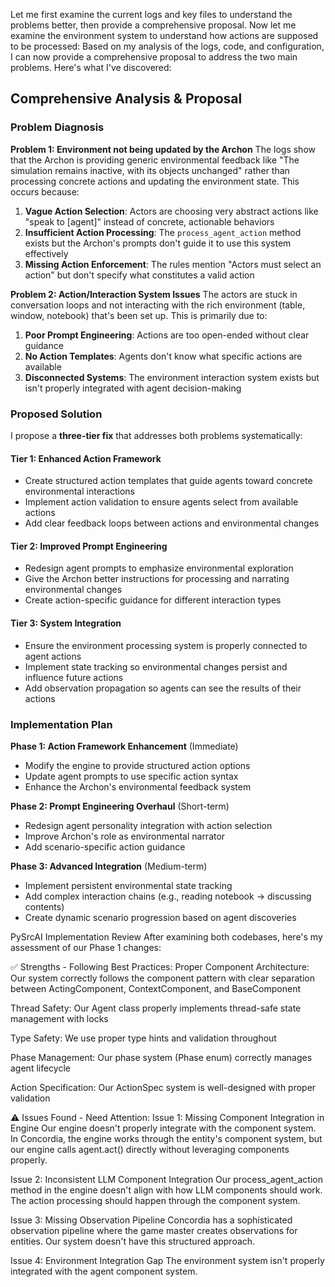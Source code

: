 Let me first examine the current logs and key files to understand the problems better, then provide a comprehensive proposal. Now let me examine the environment system to understand how actions are supposed to be processed: Based on my analysis of the logs, code, and configuration, I can now provide a comprehensive proposal to address the two main problems. Here's what I've discovered:

## **Comprehensive Analysis & Proposal**

### **Problem Diagnosis**

**Problem 1: Environment not being updated by the Archon**
The logs show that the Archon is providing generic environmental feedback like "The simulation remains inactive, with its objects unchanged" rather than processing concrete actions and updating the environment state. This occurs because:

1. **Vague Action Selection**: Actors are choosing very abstract actions like "speak to [agent]" instead of concrete, actionable behaviors
2. **Insufficient Action Processing**: The `process_agent_action` method exists but the Archon's prompts don't guide it to use this system effectively
3. **Missing Action Enforcement**: The rules mention "Actors must select an action" but don't specify what constitutes a valid action

**Problem 2: Action/Interaction System Issues**
The actors are stuck in conversation loops and not interacting with the rich environment (table, window, notebook) that's been set up. This is primarily due to:

1. **Poor Prompt Engineering**: Actions are too open-ended without clear guidance
2. **No Action Templates**: Agents don't know what specific actions are available
3. **Disconnected Systems**: The environment interaction system exists but isn't properly integrated with agent decision-making

### **Proposed Solution**

I propose a **three-tier fix** that addresses both problems systematically:

#### **Tier 1: Enhanced Action Framework**
- Create structured action templates that guide agents toward concrete environmental interactions
- Implement action validation to ensure agents select from available actions
- Add clear feedback loops between actions and environmental changes

#### **Tier 2: Improved Prompt Engineering**
- Redesign agent prompts to emphasize environmental exploration
- Give the Archon better instructions for processing and narrating environmental changes
- Create action-specific guidance for different interaction types

#### **Tier 3: System Integration**
- Ensure the environment processing system is properly connected to agent actions
- Implement state tracking so environmental changes persist and influence future actions
- Add observation propagation so agents can see the results of their actions

### **Implementation Plan**

**Phase 1: Action Framework Enhancement** (Immediate)
- Modify the engine to provide structured action options
- Update agent prompts to use specific action syntax
- Enhance the Archon's environmental feedback system

**Phase 2: Prompt Engineering Overhaul** (Short-term)
- Redesign agent personality integration with action selection
- Improve Archon's role as environmental narrator
- Add scenario-specific action guidance

**Phase 3: Advanced Integration** (Medium-term)
- Implement persistent environmental state tracking
- Add complex interaction chains (e.g., reading notebook → discussing contents)
- Create dynamic scenario progression based on agent discoveries

PySrcAI Implementation Review
After examining both codebases, here's my assessment of our Phase 1 changes:

✅ Strengths - Following Best Practices:
Proper Component Architecture: Our system correctly follows the component pattern with clear separation between ActingComponent, ContextComponent, and BaseComponent

Thread Safety: Our Agent class properly implements thread-safe state management with locks

Type Safety: We use proper type hints and validation throughout

Phase Management: Our phase system (Phase enum) correctly manages agent lifecycle

Action Specification: Our ActionSpec system is well-designed with proper validation

⚠️ Issues Found - Need Attention:
Issue 1: Missing Component Integration in Engine
Our engine doesn't properly integrate with the component system. In Concordia, the engine works through the entity's component system, but our engine calls agent.act() directly without leveraging components properly.

Issue 2: Inconsistent LLM Component Integration
Our process_agent_action method in the engine doesn't align with how LLM components should work. The action processing should happen through the component system.

Issue 3: Missing Observation Pipeline
Concordia has a sophisticated observation pipeline where the game master creates observations for entities. Our system doesn't have this structured approach.

Issue 4: Environment Integration Gap
The environment system isn't properly integrated with the agent component system.